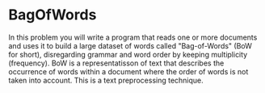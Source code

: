 # BagOfWords
In this problem you will write a program that reads one or more documents and uses it to build a large dataset of words called "Bag-of-Words" (BoW for short), disregarding grammar and word order by keeping multiplicity (frequency). BoW is a representatisson of text that describes the occurrence of words within a document where the order of words is not taken into account. This is a text preprocessing technique.
